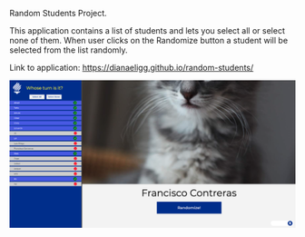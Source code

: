 Random Students Project.

This application contains a list of students and lets you select all or select none of them.
When user clicks on the Randomize button a student will be selected from the list randomly.

Link to application: https://dianaeligg.github.io/random-students/

![Screenshot Index](./image.png)
